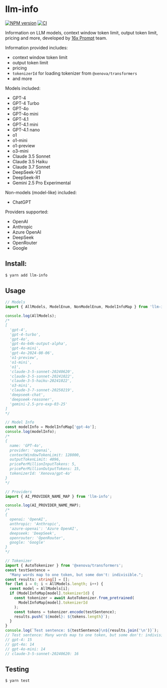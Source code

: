 # llm-info

[![NPM version](https://img.shields.io/npm/v/llm-info.svg?style=flat-square)](https://npmjs.org/package/llm-info)
[![CI](https://github.com/paradite/llm-info/actions/workflows/node.js.yml/badge.svg)](https://github.com/paradite/llm-info/actions/workflows/node.js.yml)

Information on LLM models, context window token limit, output token limit, pricing and more, developed by [16x Prompt](https://prompt.16x.engineer/) team.

Information provided includes:

- context window token limit
- output token limit
- pricing
- `tokenizerId` for loading tokenizer from `@xenova/transformers`
- and more

Models included:

- GPT-4
- GPT-4 Turbo
- GPT-4o
- GPT-4o mini
- GPT-4.1
- GPT-4.1 mini
- GPT-4.1 nano
- o1
- o1-mini
- o1-preview
- o3-mini
- Claude 3.5 Sonnet
- Claude 3.5 Haiku
- Claude 3.7 Sonnet
- DeepSeek-V3
- DeepSeek-R1
- Gemini 2.5 Pro Experimental

Non-models (model-like) included:

- ChatGPT

Providers supported:

- OpenAI
- Anthropic
- Azure OpenAI
- DeepSeek
- OpenRouter
- Google

## Install:

```bash
$ yarn add llm-info
```

## Usage

```ts
// Models
import { AllModels, ModelEnum, NonModelEnum, ModelInfoMap } from 'llm-info';

console.log(AllModels);
/*
[
  'gpt-4',
  'gpt-4-turbo',
  'gpt-4o',
  'gpt-4o-64k-output-alpha',
  'gpt-4o-mini',
  'gpt-4o-2024-08-06',
  'o1-preview',
  'o1-mini',
  'o1',
  'claude-3-5-sonnet-20240620',
  'claude-3-5-sonnet-20241022',
  'claude-3-5-haiku-20241022',
  'o3-mini',
  'claude-3-7-sonnet-20250219',
  'deepseek-chat',
  'deepseek-reasoner',
  'gemini-2.5-pro-exp-03-25'
]
*/

// Model Info
const modelInfo = ModelInfoMap['gpt-4o'];
console.log(modelInfo);
/*
{
  name: 'GPT-4o',
  provider: 'openai',
  contextWindowTokenLimit: 128000,
  outputTokenLimit: 4096,
  pricePerMillionInputTokens: 5,
  pricePerMillionOutputTokens: 15,
  tokenizerId: 'Xenova/gpt-4o'
}
*/

// Providers
import { AI_PROVIDER_NAME_MAP } from 'llm-info';

console.log(AI_PROVIDER_NAME_MAP);
/*
{
  openai: 'OpenAI',
  anthropic: 'Anthropic',
  'azure-openai': 'Azure OpenAI',
  deepseek: 'DeepSeek',
  openrouter: 'OpenRouter',
  google: 'Google'
}
*/

// Tokenizer
import { AutoTokenizer } from '@xenova/transformers';
const testSentence =
  "Many words map to one token, but some don't: indivisible.";
const results: string[] = [];
for (let i = 0; i < AllModels.length; i++) {
  const model = AllModels[i];
  if (ModelInfoMap[model].tokenizerId) {
    const tokenizer = await AutoTokenizer.from_pretrained(
      ModelInfoMap[model].tokenizerId
    );
    const tokens = tokenizer.encode(testSentence);
    results.push(`${model}: ${tokens.length}`);
  }
}
console.log(`Test sentence: ${testSentence}\n${results.join('\n')}`);
// Test sentence: Many words map to one token, but some don't: indivisible.
// gpt-4: 15
// gpt-4o: 14
// gpt-4o-mini: 14
// claude-3-5-sonnet-20240620: 16
```

## Testing

```
$ yarn test
```
